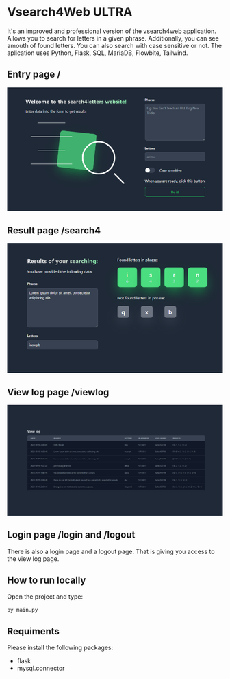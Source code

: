 # Vsearch4Web ULTRA

It's an improved and professional version of the [vsearch4web](https://github.com/numbersanalyst/head-first-python) application. Allows you to search for letters in a given phrase. Additionally, you can see amouth of found letters. You can also search with case sensitive or not. The aplication uses Python, Flask, SQL, MariaDB, Flowbite, Tailwind.

## Entry page /
![entry page](github/entry_page.png)

## Result page /search4
![result page](github/result_page.png)

## View log page /viewlog
![view page](github/view_page.png)

## Login page /login and /logout
There is also a login page and a logout page. That is giving you access to the view log page.

## How to run locally
Open the project and type:
```
py main.py
```

## Requiments
Please install the following packages:
* flask
* mysql.connector

